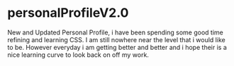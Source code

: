 # personalProfileV2.0
New and Updated Personal Profile, i have been spending some good time refining and learning CSS. I am still nowhere near the level that i would like to be. However everyday i am getting better and better and i hope their is a nice learning curve to look back on off my work. 
